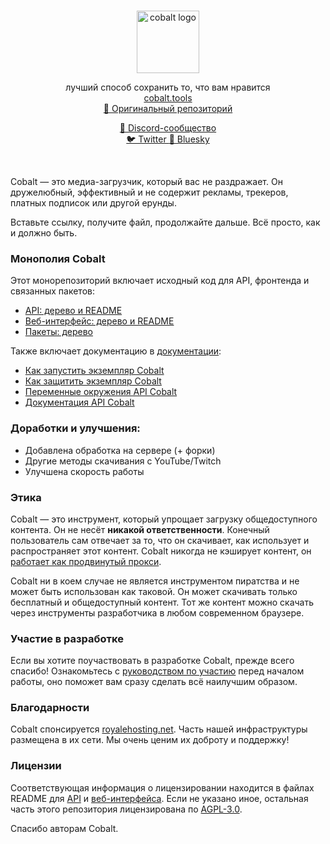 <div align="center">
    <br/>
    <p>
        <img src="web/static/favicon.png" title="cobalt" alt="cobalt logo" width="100" />
    </p>
    <p>
        лучший способ сохранить то, что вам нравится
        <br/>
        <a href="https://cobalt.tools">
            cobalt.tools
        </a>
        <br/>
        <a href="https://github.com/imputnet/cobalt">
            🔗 Оригинальный репозиторий
        </a>
    </p>
    <p>
        <a href="https://discord.gg/pQPt8HBUPu">
            💬 Discord-сообщество
        </a>
        <br/>
        <a href="https://x.com/justusecobalt">
            🐦 Twitter
        </a>
        <a href="https://bsky.app/profile/cobalt.tools">
            🦋 Bluesky
        </a>
    </p>
    <br/>
</div>

Cobalt — это медиа-загрузчик, который вас не раздражает. Он дружелюбный, эффективный и не содержит рекламы, трекеров, платных подписок или другой ерунды.

Вставьте ссылку, получите файл, продолжайте дальше. Всё просто, как и должно быть.

### Монополия Cobalt
Этот монорепозиторий включает исходный код для API, фронтенда и связанных пакетов:
- [API: дерево и README](/api/)
- [Веб-интерфейс: дерево и README](/web/)
- [Пакеты: дерево](/packages/)

Также включает документацию в [документации](/docs/):
- [Как запустить экземпляр Cobalt](/docs/run-an-instance.md)
- [Как защитить экземпляр Cobalt](/docs/protect-an-instance.md)
- [Переменные окружения API Cobalt](/docs/api-env-variables.md)
- [Документация API Cobalt](/docs/api.md)

### Доработки и улучшения:
- Добавлена обработка на сервере (+ форки)
- Другие методы скачивания с YouTube/Twitch
- Улучшена скорость работы

### Этика
Cobalt — это инструмент, который упрощает загрузку общедоступного контента. Он не несёт **никакой ответственности**.
Конечный пользователь сам отвечает за то, что он скачивает, как использует и распространяет этот контент.
Cobalt никогда не кэширует контент, он [работает как продвинутый прокси](/api/src/stream/).

Cobalt ни в коем случае не является инструментом пиратства и не может быть использован как таковой.
Он может скачивать только бесплатный и общедоступный контент.
Тот же контент можно скачать через инструменты разработчика в любом современном браузере.

### Участие в разработке
Если вы хотите поучаствовать в разработке Cobalt, прежде всего спасибо! Ознакомьтесь с [руководством по участию](/CONTRIBUTING.md) перед началом работы, оно поможет вам сразу сделать всё наилучшим образом.

### Благодарности
Cobalt спонсируется [royalehosting.net](https://royalehosting.net/?partner=cobalt). Часть нашей инфраструктуры размещена в их сети. Мы очень ценим их доброту и поддержку!

### Лицензии
Соответствующая информация о лицензировании находится в файлах README для [API](api/README.md) и [веб-интерфейса](web/README.md).
Если не указано иное, остальная часть этого репозитория лицензирована по [AGPL-3.0](LICENSE).

Спасибо авторам Cobalt.
